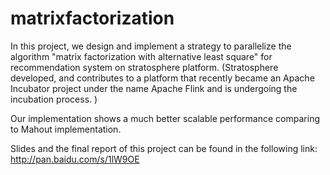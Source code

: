 # matrixfactorization

In this project, we design and implement a strategy to parallelize the algorithm "matrix factorization with alternative least square" for recommendation system on stratosphere platform.  (Stratosphere developed, and contributes to a platform that recently became an Apache Incubator project under the name Apache Flink and is undergoing the incubation process. )

Our implementation shows a much better scalable performance comparing to Mahout implementation. 


Slides and the final report of this project can be found in the following link:
http://pan.baidu.com/s/1lW9OE
